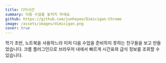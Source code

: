 ```yaml
---
title: 디미시간
summary: 다음 수업을 놓치지 마세요
github: https://github.com/junhoyeo/Dimicigan-Chrome
image: /assets/images/dimicigan.png
cover: true
---
```


학기 초반, 노트북을 사용하느라 미처 다음 수업을 준비하지 못하는 친구들을 보고 만들었습니다.
크롬 플러그인으로 브라우저 내에서 빠르게 시간표와 급식 정보를 조회할 수 있습니다.
